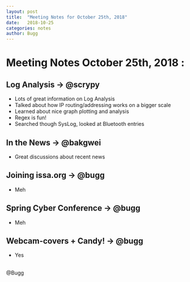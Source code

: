 ```yaml
---
layout: post
title:  "Meeting Notes for October 25th, 2018"
date:   2018-10-25
categories: notes
author: Bugg
---
```

# Meeting Notes October 25th, 2018 :

## Log Analysis -> @scrypy
- Lots of great information on Log Analysis
- Talked about how IP routing/addressing works on a bigger scale
- Learned about nice graph plotting and analysis
- Regex is fun!
- Searched though SysLog, looked at Bluetooth entries

## In the News -> @bakgwei
- Great discussions about recent news

## Joining issa.org -> @bugg
- Meh

## Spring Cyber Conference -> @bugg
- Meh

## Webcam-covers + Candy! -> @bugg
- Yes

<br>
@Bugg
